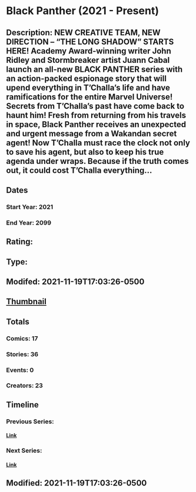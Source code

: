 # Black Panther (2021 - Present)
## Description: NEW CREATIVE TEAM, NEW DIRECTION – “THE LONG SHADOW” STARTS HERE! Academy Award-winning writer John Ridley and Stormbreaker artist Juann Cabal launch an all-new BLACK PANTHER series with an action-packed espionage story that will upend everything in T’Challa’s life and have ramifications for the entire Marvel Universe! Secrets from T’Challa’s past have come back to haunt him! Fresh from returning from his travels in space, Black Panther receives an unexpected and urgent message from a Wakandan secret agent! Now T’Challa must race the clock not only to save his agent, but also to keep his true agenda under wraps. Because if the truth comes out, it could cost T’Challa everything…
## Dates
### Start Year: 2021
### End Year: 2099
## Rating: 
## Type: 
## Modifed: 2021-11-19T17:03:26-0500
## [Thumbnail](http://i.annihil.us/u/prod/marvel/i/mg/9/03/61981f21591d3.jpg)
## Totals
### Comics: 17
### Stories: 36
### Events: 0
### Creators: 23
## Timeline
### Previous Series: 
#### [Link]()
### Next Series: 
#### [Link]()
## Modified: 2021-11-19T17:03:26-0500